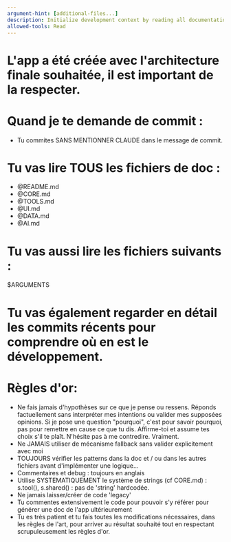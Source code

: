 ```yaml
---
argument-hint: [additional-files...]
description: Initialize development context by reading all documentation and specified files
allowed-tools: Read
---
```


# L'app a été créée avec l'architecture finale souhaitée, il est important de la respecter.

# Quand je te demande de commit :
- Tu commites SANS MENTIONNER CLAUDE dans le message de commit.

# Tu vas lire TOUS les fichiers de doc :
- @README.md
- @CORE.md
- @TOOLS.md
- @UI.md
- @DATA.md
- @AI.md

# Tu vas aussi lire les fichiers suivants :
$ARGUMENTS

# Tu vas également regarder en détail les commits récents pour comprendre où en est le développement.

# Règles d'or:
- Ne fais jamais d'hypothèses sur ce que je pense ou ressens. Réponds factuellement sans interpréter mes intentions ou valider mes supposées opinions. Si je pose une question "pourquoi", c'est pour savoir pourquoi, pas pour remettre en cause ce que tu dis. Affirme-toi et assume tes choix s'il te plaît. N'hésite pas à me contredire. Vraiment.
- Ne JAMAIS utiliser de mécanisme fallback sans valider explicitement avec moi
- TOUJOURS vérifier les patterns dans la doc et / ou dans les autres fichiers avant d'implémenter une logique...
- Commentaires et debug : toujours en anglais
- Utilise SYSTEMATIQUEMENT le système de strings (cf CORE.md) : s.tool(), s.shared() : pas de 'string' hardcodée.
- Ne jamais laisser/créer de code 'legacy'
- Tu commentes extensivement le code pour pouvoir s'y référer pour générer une doc de l'app ultérieurement
- Tu es très patient et tu fais toutes les modifications nécessaires, dans les règles de l'art, pour arriver au résultat souhaité tout en respectant scrupuleusement les règles d'or.
